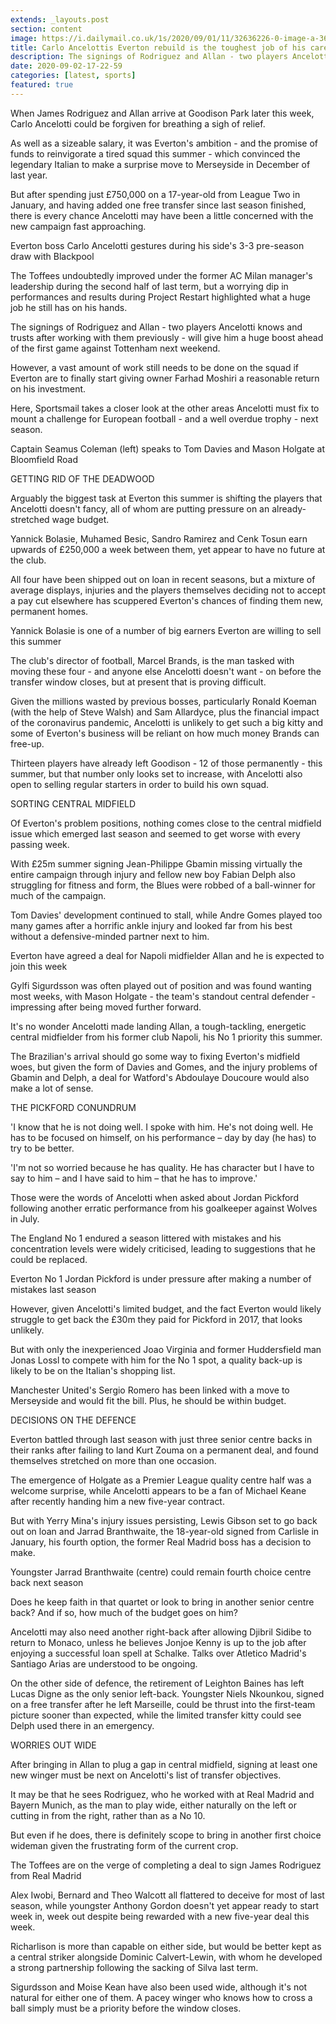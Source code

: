 ```yaml
---
extends: _layouts.post
section: content
image: https://i.dailymail.co.uk/1s/2020/09/01/11/32636226-0-image-a-36_1598957639655.jpg 
title: Carlo Ancelottis Everton rebuild is the toughest job of his career so far 
description: The signings of Rodriguez and Allan - two players Ancelotti knows and trusts after working with them previously - will give him a huge boost, but his work in the transfer window needs to continue. 
date: 2020-09-02-17-22-59 
categories: [latest, sports] 
featured: true 
--- 
```

When James Rodriguez and Allan arrive at Goodison Park later this week, Carlo Ancelotti could be forgiven for breathing a sigh of relief. 

As well as a sizeable salary, it was Everton's ambition - and the promise of funds to reinvigorate a tired squad this summer - which convinced the legendary Italian to make a surprise move to Merseyside in December of last year.

But after spending just £750,000 on a 17-year-old from League Two in January, and having added one free transfer since last season finished, there is every chance Ancelotti may have been a little concerned with the new campaign fast approaching.

Everton boss Carlo Ancelotti gestures during his side's 3-3 pre-season draw with Blackpool

The Toffees undoubtedly improved under the former AC Milan manager's leadership during the second half of last term, but a worrying dip in performances and results during Project Restart highlighted what a huge job he still has on his hands.

The signings of Rodriguez and Allan - two players Ancelotti knows and trusts after working with them previously - will give him a huge boost ahead of the first game against Tottenham next weekend.

However, a vast amount of work still needs to be done on the squad if Everton are to finally start giving owner Farhad Moshiri a reasonable return on his investment. 

Here, Sportsmail takes a closer look at the other areas Ancelotti must fix to mount a challenge for European football - and a well overdue trophy - next season. 

Captain Seamus Coleman (left) speaks to Tom Davies and Mason Holgate at Bloomfield Road

GETTING RID OF THE DEADWOOD 

Arguably the biggest task at Everton this summer is shifting the players that Ancelotti doesn't fancy, all of whom are putting pressure on an already-stretched wage budget.

Yannick Bolasie, Muhamed Besic, Sandro Ramirez and Cenk Tosun earn upwards of £250,000 a week between them, yet appear to have no future at the club.

All four have been shipped out on loan in recent seasons, but a mixture of average displays, injuries and the players themselves deciding not to accept a pay cut elsewhere has scuppered Everton's chances of finding them new, permanent homes.

Yannick Bolasie is one of a number of big earners Everton are willing to sell this summer

The club's director of football, Marcel Brands, is the man tasked with moving these four - and anyone else Ancelotti doesn't want - on before the transfer window closes, but at present that is proving difficult.

Given the millions wasted by previous bosses, particularly Ronald Koeman (with the help of Steve Walsh) and Sam Allardyce, plus the financial impact of the coronavirus pandemic, Ancelotti is unlikely to get such a big kitty and some of Everton's business will be reliant on how much money Brands can free-up.

Thirteen players have already left Goodison - 12 of those permanently - this summer, but that number only looks set to increase, with Ancelotti also open to selling regular starters in order to build his own squad.

SORTING CENTRAL MIDFIELD

Of Everton's problem positions, nothing comes close to the central midfield issue which emerged last season and seemed to get worse with every passing week.

With £25m summer signing Jean-Philippe Gbamin missing virtually the entire campaign through injury and fellow new boy Fabian Delph also struggling for fitness and form, the Blues were robbed of a ball-winner for much of the campaign.

Tom Davies' development continued to stall, while Andre Gomes played too many games after a horrific ankle injury and looked far from his best without a defensive-minded partner next to him.

Everton have agreed a deal for Napoli midfielder Allan and he is expected to join this week

Gylfi Sigurdsson was often played out of position and was found wanting most weeks, with Mason Holgate - the team's standout central defender - impressing after being moved further forward.

It's no wonder Ancelotti made landing Allan, a tough-tackling, energetic central midfielder from his former club Napoli, his No 1 priority this summer.

The Brazilian's arrival should go some way to fixing Everton's midfield woes, but given the form of Davies and Gomes, and the injury problems of Gbamin and Delph, a deal for Watford's Abdoulaye Doucoure would also make a lot of sense. 

THE PICKFORD CONUNDRUM

'I know that he is not doing well. I spoke with him. He's not doing well. He has to be focused on himself, on his performance – day by day (he has) to try to be better.

'I'm not so worried because he has quality. He has character but I have to say to him – and I have said to him – that he has to improve.' 

Those were the words of Ancelotti when asked about Jordan Pickford following another erratic performance from his goalkeeper against Wolves in July.

The England No 1 endured a season littered with mistakes and his concentration levels were widely criticised, leading to suggestions that he could be replaced.

Everton No 1 Jordan Pickford is under pressure after making a number of mistakes last season

However, given Ancelotti's limited budget, and the fact Everton would likely struggle to get back the £30m they paid for Pickford in 2017, that looks unlikely.

But with only the inexperienced Joao Virginia and former Huddersfield man Jonas Lossl to compete with him for the No 1 spot, a quality back-up is likely to be on the Italian's shopping list. 

Manchester United's Sergio Romero has been linked with a move to Merseyside and would fit the bill. Plus, he should be within budget.

DECISIONS ON THE DEFENCE

Everton battled through last season with just three senior centre backs in their ranks after failing to land Kurt Zouma on a permanent deal, and found themselves stretched on more than one occasion.

The emergence of Holgate as a Premier League quality centre half was a welcome surprise, while Ancelotti appears to be a fan of Michael Keane after recently handing him a new five-year contract.

But with Yerry Mina's injury issues persisting, Lewis Gibson set to go back out on loan and Jarrad Branthwaite, the 18-year-old signed from Carlisle in January, his fourth option, the former Real Madrid boss has a decision to make.

Youngster Jarrad Branthwaite (centre) could remain fourth choice centre back next season

Does he keep faith in that quartet or look to bring in another senior centre back? And if so, how much of the budget goes on him?

Ancelotti may also need another right-back after allowing Djibril Sidibe to return to Monaco, unless he believes Jonjoe Kenny is up to the job after enjoying a successful loan spell at Schalke. Talks over Atletico Madrid's Santiago Arias are understood to be ongoing.

On the other side of defence, the retirement of Leighton Baines has left Lucas Digne as the only senior left-back. Youngster Niels Nkounkou, signed on a free transfer after he left Marseille, could be thrust into the first-team picture sooner than expected, while the limited transfer kitty could see Delph used there in an emergency. 

WORRIES OUT WIDE 

After bringing in Allan to plug a gap in central midfield, signing at least one new winger must be next on Ancelotti's list of transfer objectives.

It may be that he sees Rodriguez, who he worked with at Real Madrid and Bayern Munich, as the man to play wide, either naturally on the left or cutting in from the right, rather than as a No 10.

But even if he does, there is definitely scope to bring in another first choice wideman given the frustrating form of the current crop.

The Toffees are on the verge of completing a deal to sign James Rodriguez from Real Madrid

Alex Iwobi, Bernard and Theo Walcott all flattered to deceive for most of last season, while youngster Anthony Gordon doesn't yet appear ready to start week in, week out despite being rewarded with a new five-year deal this week.

Richarlison is more than capable on either side, but would be better kept as a central striker alongside Dominic Calvert-Lewin, with whom he developed a strong partnership following the sacking of Silva last term.

Sigurdsson and Moise Kean have also been used wide, although it's not natural for either one of them. A pacey winger who knows how to cross a ball simply must be a priority before the window closes. 

